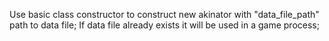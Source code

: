 Use basic class constructor to construct new akinator with "data_file_path" path to data file;
If data file already exists it will be used in a game process;
